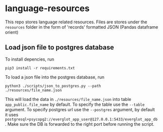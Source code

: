 # language-resources
This repo stores language related resources. Files are stores under the `resources` folder in the form of 'records' formatted JSON (Pandas dataframe orient)

## Load json file to postgres database
To install depencies, run
```
pip3 install -r requirements.txt
```
To load a json file into the postgres database, run
```
python3 ./scripts/json_to_postgres.py --path ./resources/file_name.json
```
This will load the data in `./resources/file_name.json` into table `app_public.file_name` by default.
To specify the table use the `--table` argument.
To specify postgres url use the `--postgres` argument, by default it uses `postgresql+psycopg2://everglot_app_user@127.0.0.1:5433/everglot_app_db`. Make sure the DB is forwarded to the right port before running the script.
